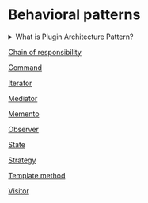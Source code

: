 # Behavioral patterns

<details>
  <summary>What is Plugin Architecture Pattern?</summary>

The Plugin Architecture Pattern allows to increase system functionality by plugins. It is possible to replace and combine plugins without necessitating new relations. The system uses plugins through the abstraction layer of extension points. When you implement plugin architecture, you need to make room for new features. It should be easy to add new functionality as a plugin.

</details>

[Chain of responsibility](CHAIN_OF_RESPONSIBILITY.md)

[Command](COMMAND.md)

[Iterator](ITERATOR.md)

[Mediator](MEDIATOR.md)

[Memento](MEMENTO.md)

[Observer](OBSERVER.md)

[State](STATE.md)

[Strategy](STRATEGY.md)

[Template method](TEMPLATE_METHOD.md)

[Visitor](VISITOR.md)
